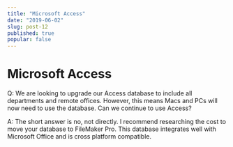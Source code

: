 ```yaml
---
title: "Microsoft Access"
date: "2019-06-02"
slug: post-12
published: true
popular: false
---
```

<!-- markdownlint-disable MD033 -->

# Microsoft Access
Q: We are looking to upgrade our Access database to include all departments and remote offices. However, this means Macs and PCs will now need to use the database. Can we continue to use Access?

A: The short answer is no, not directly. I recommend researching the cost to move your database to FileMaker Pro. This database integrates well with Microsoft Office and is cross platform compatible.